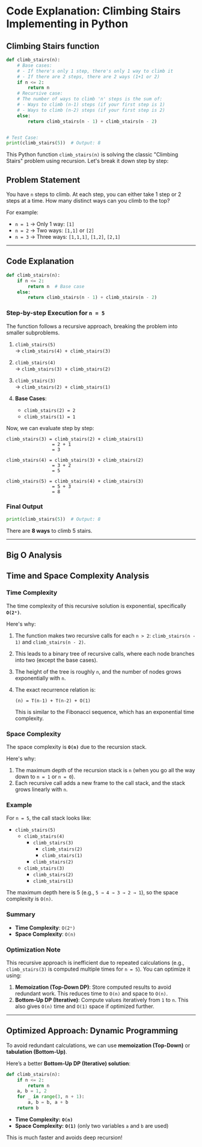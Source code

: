 # Code Explanation: Climbing Stairs Implementing in Python

## **Climbing Stairs function**

```python
def climb_stairs(n):
    # Base cases:
    # - If there's only 1 step, there's only 1 way to climb it
    # - If there are 2 steps, there are 2 ways (1+1 or 2)
    if n <= 2:
        return n
    # Recursive case:
    # The number of ways to climb 'n' steps is the sum of:
    # - Ways to climb (n-1) steps (if your first step is 1)
    # - Ways to climb (n-2) steps (if your first step is 2)
    else:
        return climb_stairs(n - 1) + climb_stairs(n - 2)


# Test Case:
print(climb_stairs(5))  # Output: 8
```

This Python function `climb_stairs(n)` is solving the classic "Climbing Stairs" problem using recursion. Let's break it down step by step:

## **Problem Statement**

You have `n` steps to climb. At each step, you can either take 1 step or 2 steps at a time. How many distinct ways can you climb to the top?

For example:

- `n = 1` → Only 1 way: `[1]`
- `n = 2` → Two ways: `[1,1]` or `[2]`
- `n = 3` → Three ways: `[1,1,1]`, `[1,2]`, `[2,1]`

---

## **Code Explanation**

```python
def climb_stairs(n):
    if n <= 2:
        return n  # Base case
    else:
        return climb_stairs(n - 1) + climb_stairs(n - 2)
```

### **Step-by-step Execution for `n = 5`**

The function follows a recursive approach, breaking the problem into smaller subproblems.

1. `climb_stairs(5)`  
   → `climb_stairs(4) + climb_stairs(3)`

2. `climb_stairs(4)`  
   → `climb_stairs(3) + climb_stairs(2)`

3. `climb_stairs(3)`  
   → `climb_stairs(2) + climb_stairs(1)`

4. **Base Cases**:  
   - `climb_stairs(2) = 2`  
   - `climb_stairs(1) = 1`

Now, we can evaluate step by step:

```plaintext
climb_stairs(3) = climb_stairs(2) + climb_stairs(1)
                 = 2 + 1
                 = 3
```

```plaintext
climb_stairs(4) = climb_stairs(3) + climb_stairs(2)
                 = 3 + 2
                 = 5
```

```plaintext
climb_stairs(5) = climb_stairs(4) + climb_stairs(3)
                 = 5 + 3
                 = 8
```

### **Final Output**

```python
print(climb_stairs(5))  # Output: 8
```

There are **8 ways** to climb 5 stairs.

---

## Big O Analysis

## Time and Space Complexity Analysis

### Time Complexity

The time complexity of this recursive solution is exponential, specifically **`O(2ⁿ)`**.

Here's why:

1. The function makes two recursive calls for each `n > 2`: `climb_stairs(n - 1)` and `climb_stairs(n - 2)`.
2. This leads to a binary tree of recursive calls, where each node branches into two (except the base cases).
3. The height of the tree is roughly `n`, and the number of nodes grows exponentially with `n`.
4. The exact recurrence relation is:

   ```plaintext
   (n) = T(n-1) + T(n-2) + O(1)
   ```

   This is similar to the Fibonacci sequence, which has an exponential time complexity.

### Space Complexity

The space complexity is **`O(n)`** due to the recursion stack.

Here's why:

1. The maximum depth of the recursion stack is `n` (when you go all the way down to `n = 1` or `n = 0`).
2. Each recursive call adds a new frame to the call stack, and the stack grows linearly with `n`.

### Example

For `n = 5`, the call stack looks like:

- `climb_stairs(5)`
  - `climb_stairs(4)`
    - `climb_stairs(3)`
      - `climb_stairs(2)`
      - `climb_stairs(1)`
    - `climb_stairs(2)`
  - `climb_stairs(3)`
    - `climb_stairs(2)`
    - `climb_stairs(1)`

The maximum depth here is 5 (e.g., `5 → 4 → 3 → 2 → 1`), so the space complexity is `O(n)`.

### Summary

- **Time Complexity**: `O(2ⁿ)`
- **Space Complexity**: `O(n)`

### Optimization Note

This recursive approach is inefficient due to repeated calculations (e.g., `climb_stairs(3)` is computed multiple times for `n = 5`). You can optimize it using:

1. **Memoization (Top-Down DP)**: Store computed results to avoid redundant work. This reduces time to `O(n)` and space to `O(n)`.
2. **Bottom-Up DP (Iterative)**: Compute values iteratively from `1` to `n`. This also gives `O(n)` time and `O(1)` space if optimized further.

---

## **Optimized Approach: Dynamic Programming**

To avoid redundant calculations, we can use **memoization (Top-Down)** or **tabulation (Bottom-Up)**.

Here’s a better **Bottom-Up DP (Iterative) solution**:

```python
def climb_stairs(n):
    if n <= 2:
        return n
    a, b = 1, 2
    for _ in range(3, n + 1):
        a, b = b, a + b
    return b
```

- **Time Complexity:** **`O(n)`**
- **Space Complexity:** **`O(1)`** (only two variables `a` and `b` are used)

This is much faster and avoids deep recursion!
